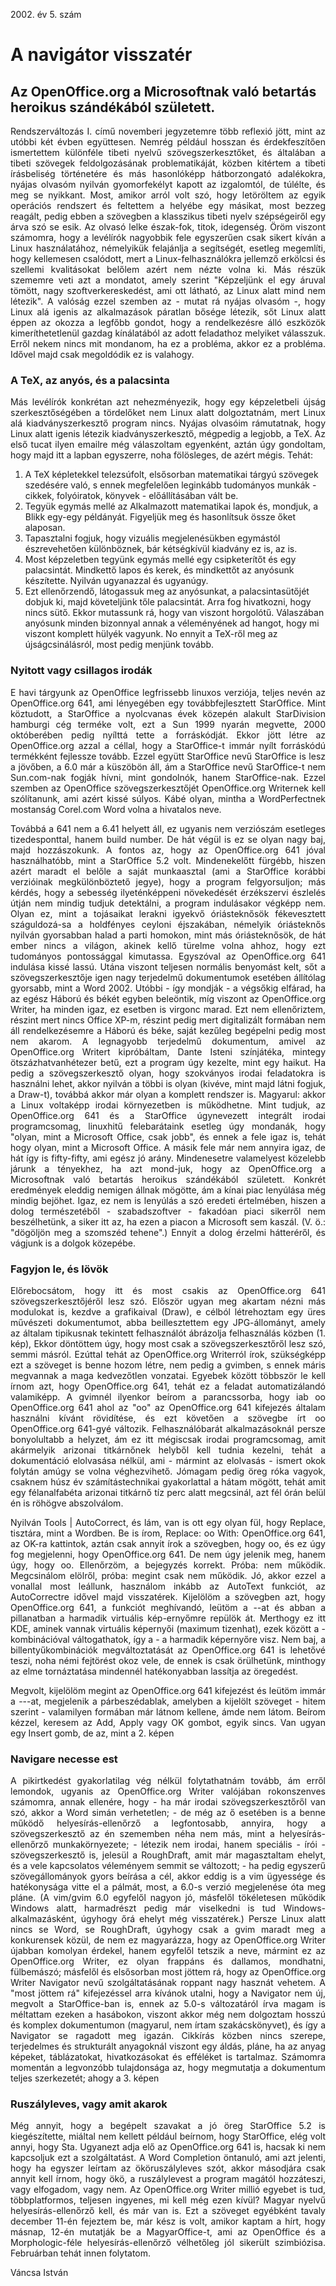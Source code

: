 2002\. év 5. szám

<style> 
    p { text-align: justify; } 
</style>

# A navigátor visszatér
	
## Az OpenOffice.org a Microsoftnak való betartás heroikus szándékából született.

Rendszerváltozás I. című novemberi jegyzetemre több reflexió jött, mint az utóbbi két évben együttesen. Nemrég például hosszan és érdekfeszítően ismertettem különféle tibeti nyelvű szövegszerkesztőket, és általában a tibeti szövegek feldolgozásának problematikáját, közben kitértem a tibeti írásbeliség történetére és más hasonlóképp hátborzongató adalékokra, nyájas olvasóm nyilván gyomorfekélyt kapott az izgalomtól, de túlélte, és meg se nyikkant. Most, amikor arról volt szó, hogy letöröltem az egyik operációs rendszert és feltettem a helyébe egy másikat, most bezzeg reagált, pedig ebben a szövegben a klasszikus tibeti nyelv szépségeiről egy árva szó se esik.
Az olvasó lelke észak-fok, titok, idegenség.
Öröm viszont számomra, hogy a levélírók nagyobbik fele egyszerűen csak sikert kíván a Linux használatához, némelyikük felajánlja a segítségét, esetleg megemlíti, hogy kellemesen csalódott, mert a Linux-felhasználókra jellemző erkölcsi és szellemi kvalitásokat belőlem azért nem nézte volna ki. Más részük szememre veti azt a mondatot, amely szerint "Képzeljünk el egy áruval tömött, nagy szoftverkereskedést, ami ott látható, az Linux alatt mind nem létezik". A valóság ezzel szemben az - mutat rá nyájas olvasóm -, hogy Linux alá igenis az alkalmazások páratlan bősége létezik, sőt Linux alatt éppen az okozza a legfőbb gondot, hogy a rendelkezésre álló eszközök kimeríthetetlenül gazdag kínálatából az adott feladathoz melyiket válasszuk.
Erről nekem nincs mit mondanom, ha ez a probléma, akkor ez a probléma. Idővel majd csak megoldódik ez is valahogy.

### A TeX, az anyós, és a palacsinta

Más levélírók konkrétan azt nehezményezik, hogy egy képzeletbeli újság szerkesztőségében a tördelőket nem Linux alatt dolgoztatnám, mert Linux alá kiadványszerkesztő program nincs.
Nyájas olvasóim rámutatnak, hogy Linux alatt igenis létezik kiadványszerkesztő, mégpedig a legjobb, a TeX.
Az első tucat ilyen emailre még válaszoltam egyenként, aztán úgy gondoltam, hogy majd itt a lapban egyszerre, noha fölösleges, de azért mégis.
Tehát:
1. A TeX képletekkel telezsúfolt, elsősorban matematikai tárgyú szövegek szedésére való, s ennek megfelelően leginkább tudományos munkák - cikkek, folyóiratok, könyvek - előállításában vált be.
2. Tegyük egymás mellé az Alkalmazott matematikai lapok és, mondjuk, a Blikk egy-egy példányát. Figyeljük meg és hasonlítsuk össze őket alaposan.
3. Tapasztalni fogjuk, hogy vizuális megjelenésükben egymástól észrevehetően különböznek, bár kétségkívül kiadvány ez is, az is.
4. Most képzeletben tegyünk egymás mellé egy csipketerítőt és egy palacsintát. Mindkettő lapos és kerek, és mindkettőt az anyósunk készítette. Nyilván ugyanazzal és ugyanúgy.
5. Ezt ellenőrzendő, látogassuk meg az anyósunkat, a palacsintasütőjét dobjuk ki, majd követeljünk tőle palacsintát. Arra fog hivatkozni, hogy nincs sütő. Ekkor mutassunk rá, hogy van viszont horgolótű. Válaszában anyósunk minden bizonnyal annak a véleményének ad hangot, hogy mi viszont komplett hülyék vagyunk.
No ennyit a TeX-ről meg az újságcsinálásról, most pedig menjünk tovább.

### Nyitott vagy csillagos irodák

E havi tárgyunk az OpenOffice legfrissebb linuxos verziója, teljes nevén az OpenOffice.org 641, ami lényegében egy továbbfejlesztett StarOffice. Mint köztudott, a StarOffice a nyolcvanas évek közepén alakult StarDivision hamburgi cég terméke volt, ezt a Sun 1999 nyarán megvette, 2000 októberében pedig nyílttá tette a forráskódját. Ekkor jött létre az OpenOffice.org azzal a céllal, hogy a StarOffice-t immár nyílt forráskódú termékként fejlessze tovább. Ezzel együtt StarOffice nevű StarOffice is lesz a jövőben, a 6.0 már a küszöbön áll, ám a StarOffice nevű StarOffice-t nem Sun.com-nak fogják hívni, mint gondolnók, hanem StarOffice-nak. Ezzel szemben az OpenOffice szövegszerkesztőjét OpenOffice.org Writernek kell szólítanunk, ami azért kissé súlyos. Kábé olyan, mintha a WordPerfectnek mostanság Corel.com Word volna a hivatalos neve.

Továbbá a 641 nem a 6.41 helyett áll, ez ugyanis nem verziószám esetleges tizedesponttal, hanem build number. De hát végül is ez se olyan nagy baj, majd hozzászokunk.
A fontos az, hogy az OpenOffice.org 641 jóval használhatóbb, mint a StarOffice 5.2 volt. Mindenekelőtt fürgébb, hiszen azért maradt el belőle a saját munkaasztal (ami a StarOffice korábbi verzióinak megkülönböztető jegye), hogy a program felgyorsuljon; más kérdés, hogy a sebesség ilyeténképpeni növekedését érzékszervi észlelés útján nem mindig tudjuk detektálni, a program indulásakor végképp nem. Olyan ez, mint a tojásaikat lerakni igyekvő óriásteknősök fékevesztett száguldozá-sa a holdfényes ceyloni éjszakában, némelyik óriásteknős nyilván gyorsabban halad a parti homokon, mint más óriásteknősök, de hát ember nincs a világon, akinek kellő türelme volna ahhoz, hogy ezt tudományos pontossággal kimutassa.
Egyszóval az OpenOffice.org 641 indulása kissé lassú. Utána viszont teljesen normális benyomást kelt, sőt a szövegszerkesztője igen nagy terjedelmű dokumentumok esetében állítólag gyorsabb, mint a Word 2002. Utóbbi - így mondják - a végsőkig elfárad, ha az egész Háború és békét egyben beleöntik, míg viszont az OpenOffice.org Writer, ha minden igaz, ez esetben is virgonc marad. Ezt nem ellenőriztem, részint mert nincs Office XP-m, részint pedig mert digitalizált formában nem áll rendelkezésemre a Háború és béke, saját kezűleg begépelni pedig most nem akarom. A legnagyobb terjedelmű dokumentum, amivel az OpenOffice.org Writert kipróbáltam, Dante Isteni színjátéka, mintegy ötszázhatvanhétezer betű, ezt a program úgy kezelte, mint egy haikut. Ha pedig a szövegszerkesztő olyan, hogy szokványos irodai feladatokra is használni lehet, akkor nyilván a többi is olyan (kivéve, mint majd látni fogjuk, a Draw-t), továbbá akkor már olyan a komplett rendszer is.
Magyarul: akkor a Linux voltaképp irodai környezetben is működhetne.
Mint tudjuk, az OpenOffice.org 641 és a StarOffice úgynevezett integrált irodai programcsomag, linuxhitű felebarátaink esetleg úgy mondanák, hogy "olyan, mint a Microsoft Office, csak jobb", és ennek a fele igaz is, tehát hogy olyan, mint a Microsoft Office. A másik fele már nem annyira igaz, de hát így is fifty-fifty, ami egész jó arány. Mindenesetre valamelyest közelebb járunk a tényekhez, ha azt mond-juk, hogy az OpenOffice.org a Microsoftnak való betartás heroikus szándékából született. Konkrét eredmények eleddig nemigen állnak mögötte, ám a kínai piac lenyúlása még mindig bejöhet. Igaz, ez nem is lenyúlás a szó eredeti értelmében, hiszen a dolog természetéből - szabadszoftver - fakadóan piaci sikerről nem beszélhetünk, a siker itt az, ha ezen a piacon a Microsoft sem kaszál. (V. ö.: "dögöljön meg a szomszéd tehene".)
Ennyit a dolog érzelmi hátteréről, és vágjunk is a dolgok közepébe.

### Fagyjon le, és lövök

Előrebocsátom, hogy itt és most csakis az OpenOffice.org 641 szövegszerkesztőjéről lesz szó. Először ugyan meg akartam nézni más modulokat is, kezdve a grafikaival (Draw), e célból létrehoztam egy üres művészeti dokumentumot, abba beillesztettem egy JPG-állományt, amely az általam tipikusnak tekintett felhasználót ábrázolja felhasználás közben (1. kép),
Ekkor döntöttem úgy, hogy most csak a szövegszerkesztőről lesz szó, semmi másról.
Ezúttal tehát az OpenOffice.org Writerról írok, szükségképp ezt a szöveget is benne hozom létre, nem pedig a gvimben, s ennek máris megvannak a maga kedvezőtlen vonzatai. Egyebek között többször le kell írnom azt, hogy OpenOffice.org 641, tehát ez a feladat automatizálandó valamiképp. A gvimnél ilyenkor beírom a parancssorba, hogy
iab oo OpenOffice.org 641
ahol az "oo" az OpenOffice.org 641 kifejezés általam használni kívánt rövidítése, és ezt követően a szövegbe írt oo OpenOffice.org 641-gyé változik. Felhasználóbarát alkalmazásoknál persze bonyolultabb a helyzet, ám ez itt mégiscsak irodai programcsomag, amit akármelyik arizonai titkárnőnek helyből kell tudnia kezelni, tehát a dokumentáció elolvasása nélkül, ami - mármint az elolvasás - ismert okok folytán amúgy se volna véghezvihető. Jómagam pedig öreg róka vagyok, csaknem húsz év számítástechnikai gyakorlattal a hátam mögött, tehát amit egy félanalfabéta arizonai titkárnő tíz perc alatt megcsinál, azt fél órán belül én is röhögve abszolválom.

Nyilván Tools | AutoCorrect, és lám, van is ott egy olyan fül, hogy Replace, tisztára, mint a Wordben. Be is írom, Replace: oo With: OpenOffice.org 641, az OK-ra kattintok, aztán csak annyit írok a szövegben, hogy oo, és ez úgy fog megjelenni, hogy OpenOffice.org 641.
De nem úgy jelenik meg, hanem úgy, hogy oo.
Ellenőrzöm, a bejegyzés korrekt. Próba: nem működik.
Megcsinálom elölről, próba: megint csak nem működik.
Jó, akkor ezzel a vonallal most leállunk, használom inkább az AutoText funkciót, az AutoCorrectre idővel majd visszatérek.
Kijelölöm a szövegben azt, hogy OpenOffice.org 641, a funkciót meghívandó, leütöm a --at és abban a pillanatban a harmadik virtuális kép-ernyőmre repülök át. Merthogy ez itt KDE, aminek vannak virtuális képernyői (maximum tizenhat), ezek között a - kombinációval váltogathatok, így a - a harmadik képernyőre visz.
Nem baj, a billentyűkombinációk megváltoztatását az OpenOffice.org 641 is lehetővé teszi, noha némi fejtörést okoz vele, de ennek is csak örülhetünk, minthogy az elme tornáztatása mindennél hatékonyabban lassítja az öregedést.

Megvolt, kijelölöm megint az OpenOffice.org 641 kifejezést és leütöm immár a ---at, megjelenik a párbeszédablak, amelyben a kijelölt szöveget - hitem szerint - valamilyen formában már látnom kellene, ámde nem látom. Beírom kézzel, keresem az Add, Apply vagy OK gombot, egyik sincs. Van ugyan egy Insert gomb, de az, mint a 2. képen

### Navigare necesse est

A pikirtkedést gyakorlatilag vég nélkül folytathatnám tovább, ám erről lemondok, ugyanis az OpenOffice.org Writer valójában rokonszenves számomra, annak ellenére, hogy - ha már irodai szövegszerkesztőről van szó, akkor a Word simán verhetetlen; - de még az ő esetében is a benne működő helyesírás-ellenőrző a legfontosabb, annyira, hogy a szövegszerkesztő az én szememben néha nem más, mint a helyesírás-ellenőrző munkakörnyezete; - létezik nem irodai, hanem speciális - írói - szövegszerkesztő is, jelesül a RoughDraft, amit már magasztaltam ehelyt, és a vele kapcsolatos véleményem semmit se változott; - ha pedig egyszerű szövegállományok gyors beírása a cél, akkor eddig is a vim ügyessége és hatékonysága vitte el a pálmát, most, a 6.0-s verzió megjelenése óta meg pláne. (A vim/gvim 6.0 egyfelől nagyon jó, másfelől tökéletesen működik Windows alatt, harmadrészt pedig már viselkedni is tud Windows-alkalmazásként, úgyhogy őrá ehelyt még visszatérek.)
Persze Linux alatt nincs se Word, se RoughDraft, úgyhogy csak a gvim maradt meg a konkurensek közül, de nem ez magyarázza, hogy az OpenOffice.org Writer újabban komolyan érdekel, hanem egyfelől tetszik a neve, mármint ez az OpenOffice.org Writer, ez olyan frappáns és dallamos, mondhatni, fülbemászó; másfelől és elsősorban most jöttem rá, hogy az OpenOffice.org Writer Navigator nevű szolgáltatásának roppant nagy hasznát vehetem.
A "most jöttem rá" kifejezéssel arra kívánok utalni, hogy a Navigator nem új, megvolt a StarOffice-ban is, ennek az 5.0-s változatáról írva magam is méltattam ezeken a hasábokon, viszont akkor még nem dolgoztam hosszú és komplex dokumentumon (magyarul, nem írtam szakácskönyvet), és így a Navigator se ragadott meg igazán. Cikkírás közben nincs szerepe, terjedelmes és strukturált anyagoknál viszont egy áldás, pláne, ha az anyag képeket, táblázatokat, hivatkozásokat és efféléket is tartalmaz. Számomra momentán a legvonzóbb tulajdonsága az, hogy megmutatja a dokumentum teljes szerkezetét; ahogy a 3. képen

### Ruszályleves, vagy amit akarok

Még annyit, hogy a begépelt szavakat a jó öreg StarOffice 5.2 is kiegészítette, miáltal nem kellett például beírnom, hogy StarOffice, elég volt annyi, hogy Sta. Ugyanezt adja elő az OpenOffice.org 641 is, hacsak ki nem kapcsoljuk ezt a szolgáltatást. A Word Completion öntanuló, ami azt jelenti, hogy ha egyszer
leírtam az ököruszályleves szót, akkor másodjára csak annyit kell írnom, hogy ökö, a ruszálylevest a program magától hozzáteszi, vagy elfogadom, vagy nem. Az OpenOffice.org Writer millió egyebet is tud, többplatformos, teljesen ingyenes, mi kell még ezen kívül?
Magyar nyelvű helyesírás-ellenőrző kell, és már van is. Ezt a szöveget egyébként tavaly december 11-én fejeztem be, már kész is volt, amikor kaptam a hírt, hogy másnap, 12-én mutatják be a MagyarOffice-t, ami az OpenOffice és a Morphologic-féle helyesírás-ellenőrző vélhetőleg jól sikerült szimbiózisa. Februárban tehát innen folytatom.

Váncsa István
